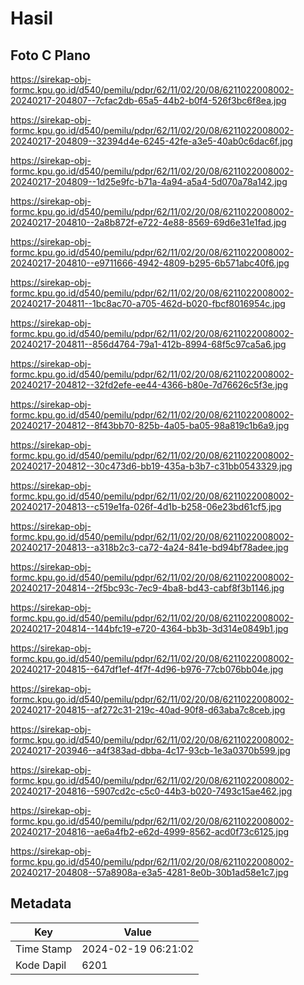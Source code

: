 # Hasil

## Foto C Plano

https://sirekap-obj-formc.kpu.go.id/d540/pemilu/pdpr/62/11/02/20/08/6211022008002-20240217-204807--7cfac2db-65a5-44b2-b0f4-526f3bc6f8ea.jpg

https://sirekap-obj-formc.kpu.go.id/d540/pemilu/pdpr/62/11/02/20/08/6211022008002-20240217-204809--32394d4e-6245-42fe-a3e5-40ab0c6dac6f.jpg

https://sirekap-obj-formc.kpu.go.id/d540/pemilu/pdpr/62/11/02/20/08/6211022008002-20240217-204809--1d25e9fc-b71a-4a94-a5a4-5d070a78a142.jpg

https://sirekap-obj-formc.kpu.go.id/d540/pemilu/pdpr/62/11/02/20/08/6211022008002-20240217-204810--2a8b872f-e722-4e88-8569-69d6e31e1fad.jpg

https://sirekap-obj-formc.kpu.go.id/d540/pemilu/pdpr/62/11/02/20/08/6211022008002-20240217-204810--e9711666-4942-4809-b295-6b571abc40f6.jpg

https://sirekap-obj-formc.kpu.go.id/d540/pemilu/pdpr/62/11/02/20/08/6211022008002-20240217-204811--1bc8ac70-a705-462d-b020-fbcf8016954c.jpg

https://sirekap-obj-formc.kpu.go.id/d540/pemilu/pdpr/62/11/02/20/08/6211022008002-20240217-204811--856d4764-79a1-412b-8994-68f5c97ca5a6.jpg

https://sirekap-obj-formc.kpu.go.id/d540/pemilu/pdpr/62/11/02/20/08/6211022008002-20240217-204812--32fd2efe-ee44-4366-b80e-7d76626c5f3e.jpg

https://sirekap-obj-formc.kpu.go.id/d540/pemilu/pdpr/62/11/02/20/08/6211022008002-20240217-204812--8f43bb70-825b-4a05-ba05-98a819c1b6a9.jpg

https://sirekap-obj-formc.kpu.go.id/d540/pemilu/pdpr/62/11/02/20/08/6211022008002-20240217-204812--30c473d6-bb19-435a-b3b7-c31bb0543329.jpg

https://sirekap-obj-formc.kpu.go.id/d540/pemilu/pdpr/62/11/02/20/08/6211022008002-20240217-204813--c519e1fa-026f-4d1b-b258-06e23bd61cf5.jpg

https://sirekap-obj-formc.kpu.go.id/d540/pemilu/pdpr/62/11/02/20/08/6211022008002-20240217-204813--a318b2c3-ca72-4a24-841e-bd94bf78adee.jpg

https://sirekap-obj-formc.kpu.go.id/d540/pemilu/pdpr/62/11/02/20/08/6211022008002-20240217-204814--2f5bc93c-7ec9-4ba8-bd43-cabf8f3b1146.jpg

https://sirekap-obj-formc.kpu.go.id/d540/pemilu/pdpr/62/11/02/20/08/6211022008002-20240217-204814--144bfc19-e720-4364-bb3b-3d314e0849b1.jpg

https://sirekap-obj-formc.kpu.go.id/d540/pemilu/pdpr/62/11/02/20/08/6211022008002-20240217-204815--647df1ef-4f7f-4d96-b976-77cb076bb04e.jpg

https://sirekap-obj-formc.kpu.go.id/d540/pemilu/pdpr/62/11/02/20/08/6211022008002-20240217-204815--af272c31-219c-40ad-90f8-d63aba7c8ceb.jpg

https://sirekap-obj-formc.kpu.go.id/d540/pemilu/pdpr/62/11/02/20/08/6211022008002-20240217-203946--a4f383ad-dbba-4c17-93cb-1e3a0370b599.jpg

https://sirekap-obj-formc.kpu.go.id/d540/pemilu/pdpr/62/11/02/20/08/6211022008002-20240217-204816--5907cd2c-c5c0-44b3-b020-7493c15ae462.jpg

https://sirekap-obj-formc.kpu.go.id/d540/pemilu/pdpr/62/11/02/20/08/6211022008002-20240217-204816--ae6a4fb2-e62d-4999-8562-acd0f73c6125.jpg

https://sirekap-obj-formc.kpu.go.id/d540/pemilu/pdpr/62/11/02/20/08/6211022008002-20240217-204808--57a8908a-e3a5-4281-8e0b-30b1ad58e1c7.jpg


## Metadata

| Key        | Value               |
| ---------- | ------------------- |
| Time Stamp | 2024-02-19 06:21:02 |
| Kode Dapil | 6201                |



